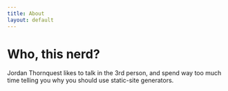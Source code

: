 ```yaml
---
title: About
layout: default
---
```


# Who, this nerd?

Jordan Thornquest likes to talk in the 3rd person, and spend way too much time telling you why you should use static-site generators.
